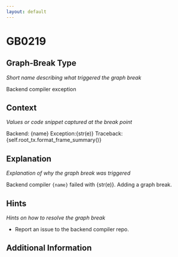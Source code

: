 ```yaml
---
layout: default
---
```

# GB0219

## Graph-Break Type
*Short name describing what triggered the graph break*

Backend compiler exception

## Context
*Values or code snippet captured at the break point*

Backend: {name}
Exception:{str(e)}
Traceback:
{self.root_tx.format_frame_summary()}

## Explanation
*Explanation of why the graph break was triggered*

Backend compiler `{name}` failed with {str(e)}. Adding a graph break.

## Hints
*Hints on how to resolve the graph break*

- Report an issue to the backend compiler repo.


## Additional Information

<!-- ADDITIONAL INFORMATION START - Add custom information below this line -->

<!-- ADDITIONAL INFORMATION END -->

